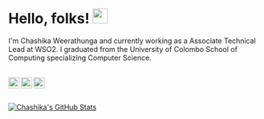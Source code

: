<!-- ### Hi there 👋 -->

# Hello, folks! <img src="https://raw.githubusercontent.com/MartinHeinz/MartinHeinz/master/wave.gif" width="30px">

I'm Chashika Weerathunga and currently working as a Associate Technical Lead at WSO2. I graduated from the University of Colombo School of Computing specializing Computer Science. 

<br/>


<a href="https://www.linkedin.com/in/chashikaweerathunga">
<img align="left" alt="Chashika Weerathunga" width="22px" src="https://cdn.jsdelivr.net/npm/simple-icons@v3/icons/linkedin.svg" />
</a>
<a href="https://chashikaweerathunga.medium.com">
<img align="left" alt="Chashika Weerathunga" width="22px" src="https://cdn.jsdelivr.net/npm/simple-icons@v3/icons/medium.svg" />
</a>
<a href="https://stackoverflow.com/users/6213626/chashikajw">
<img align="left" alt="Chashika Weerathunga" width="22px" src="https://cdn.jsdelivr.net/npm/simple-icons@3.13.0/icons/stackoverflow.svg" />
</a>

<br />
<br />
<br />


<a href="https://github.com/chashikajw/chashikajw">
  <img align="center" src="https://github-readme-stats.vercel.app/api?username=chashikajw&show_icons=true&line_height=27&count_private=true&title_color=067AC9&text_color=1d1f21&icon_color=2bbc8a&bg_color=ffffff" alt="Chashika's GitHub Stats" />
</a>


<!-- links to your social media accounts -->

[1]: https://www.linkedin.com/in/chashikaweerathunga
[2]: https://chashikaweerathunga.medium.com
[3]: https://stackoverflow.com/users/6213626/chashikajw

<!--
**chashikajw/chashikajw** is a ✨ _special_ ✨ repository because its `README.md` (this file) appears on your GitHub profile.

Here are some ideas to get you started:

- 🔭 I’m currently working on ...
- 🌱 I’m currently learning ...
- 👯 I’m looking to collaborate on ...
- 🤔 I’m looking for help with ...
- 💬 Ask me about ...
- 📫 How to reach me: ...
- 😄 Pronouns: ...
- ⚡ Fun fact: ...
-->
